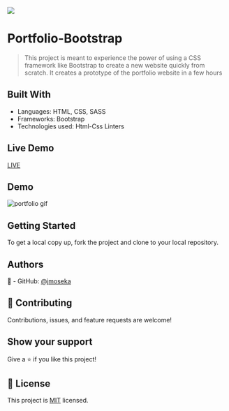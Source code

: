 ![](https://img.shields.io/badge/Microverse-blueviolet)

# Portfolio-Bootstrap

> This project is meant to experience the power of using a CSS framework like Bootstrap to create a new website quickly from scratch. It creates a prototype of the portfolio website in a few hours

## Built With

- Languages: HTML, CSS, SASS
- Frameworks: Bootstrap
- Technologies used: Html-Css Linters

## Live Demo

[LIVE](https://jmoseka.github.io/Portfolio-Bootstrap/)

## Demo

<img src="src/images/demo-project.gif" alt="portfolio gif">

## Getting Started

To get a local copy up, fork the project and clone to your local repository.

## Authors

👤 - GitHub: [@jmoseka](https://github.com/jmoseka)

## 🤝 Contributing

Contributions, issues, and feature requests are welcome!

## Show your support

Give a ⭐️ if you like this project!

## 📝 License

This project is [MIT](./MIT.md) licensed.

